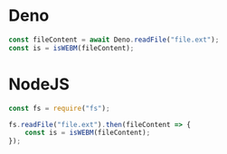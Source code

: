 # Deno

```typescript
const fileContent = await Deno.readFile("file.ext");
const is = isWEBM(fileContent);
```

# NodeJS

```javascript
const fs = require("fs");

fs.readFile("file.ext").then(fileContent => {
    const is = isWEBM(fileContent);
});
```
